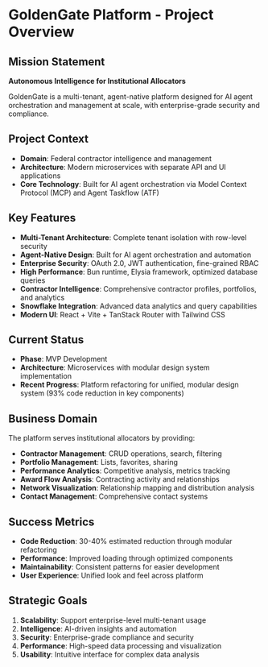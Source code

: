 # GoldenGate Platform - Project Overview

## Mission Statement
**Autonomous Intelligence for Institutional Allocators**

GoldenGate is a multi-tenant, agent-native platform designed for AI agent orchestration and management at scale, with enterprise-grade security and compliance.

## Project Context
- **Domain**: Federal contractor intelligence and management
- **Architecture**: Modern microservices with separate API and UI applications
- **Core Technology**: Built for AI agent orchestration via Model Context Protocol (MCP) and Agent Taskflow (ATF)

## Key Features
- **Multi-Tenant Architecture**: Complete tenant isolation with row-level security
- **Agent-Native Design**: Built for AI agent orchestration and automation
- **Enterprise Security**: OAuth 2.0, JWT authentication, fine-grained RBAC
- **High Performance**: Bun runtime, Elysia framework, optimized database queries
- **Contractor Intelligence**: Comprehensive contractor profiles, portfolios, and analytics
- **Snowflake Integration**: Advanced data analytics and query capabilities
- **Modern UI**: React + Vite + TanStack Router with Tailwind CSS

## Current Status
- **Phase**: MVP Development
- **Architecture**: Microservices with modular design system implementation
- **Recent Progress**: Platform refactoring for unified, modular design system (93% code reduction in key components)

## Business Domain
The platform serves institutional allocators by providing:
- **Contractor Management**: CRUD operations, search, filtering
- **Portfolio Management**: Lists, favorites, sharing
- **Performance Analytics**: Competitive analysis, metrics tracking
- **Award Flow Analysis**: Contracting activity and relationships
- **Network Visualization**: Relationship mapping and distribution analysis
- **Contact Management**: Comprehensive contact systems

## Success Metrics
- **Code Reduction**: 30-40% estimated reduction through modular refactoring
- **Performance**: Improved loading through optimized components
- **Maintainability**: Consistent patterns for easier development
- **User Experience**: Unified look and feel across platform

## Strategic Goals
1. **Scalability**: Support enterprise-level multi-tenant usage
2. **Intelligence**: AI-driven insights and automation
3. **Security**: Enterprise-grade compliance and security
4. **Performance**: High-speed data processing and visualization
5. **Usability**: Intuitive interface for complex data analysis